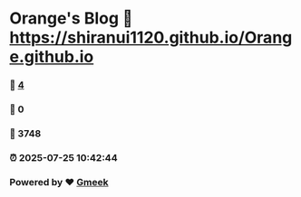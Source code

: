 # Orange's Blog :link: https://shiranui1120.github.io/Orange.github.io 
### :page_facing_up: [4](https://shiranui1120.github.io/Orange.github.io/tag.html) 
### :speech_balloon: 0 
### :hibiscus: 3748 
### :alarm_clock: 2025-07-25 10:42:44 
### Powered by :heart: [Gmeek](https://github.com/Meekdai/Gmeek)
